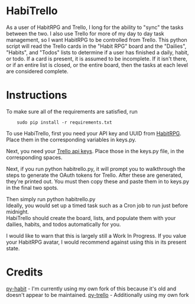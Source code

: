 HabiTrello
==========

As a user of HabitRPG and Trello, I long for the ability to "sync" the tasks between the two. I also use Trello for more of my day to day task management, so I want HabitRPG to be controlled from Trello. This python script will read the Trello cards in the "Habit RPG" board and the "Dailies", "Habits", and "Todos" lists to determine if a user has finished a daily, habit, or todo. If a card is present, it is assumed to be incomplete. If it isn't there, or if an entire list is closed, or the entire board, then the tasks at each level are considered complete. 

Instructions
============

To make sure all of the requirements are satisfied, run  
```
    sudo pip install -r requirements.txt
```

To use HabiTrello, first you need your API key and UUID from [HabitRPG](https://habitrpg.com/#/options/settings/api). Place them in the corresponding variables in keys.py.

Next, you need your [Trello api keys](https://trello.com/1/appKey/generate). Place those in the keys.py file, in the corresponding spaces.

Next, if you run python habitrello.py, it will prompt you to walkthrough the steps to generate the OAuth tokens for Trello. After these are generated, they're printed out. You must then copy these and paste them in to keys.py in the final two spots.

Then simply run python habitrello.py  
Ideally, you would set up a timed task such as a Cron job to run just before midnight.  
HabiTrello should create the board, lists, and populate them with your dailies, habits, and todos automatically
for you.

I would like to warn that this is largely still a Work In Progress. If you value your HabitRPG avatar, I would recommend against using this in its present state.

Credits
=======
[py-habit](https://github.com/elssar/pyhabit) - I'm currently using my own fork of this
because it's old and doesn't appear to be maintained.
[py-trello](https://github.com/sarumont/py-trello) - Additionally using my own fork

